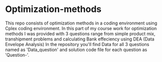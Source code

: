 # Optimization-methods
This repo consists of optimization methods in a coding environment using Cplex coding environment.
In this part of my course work for optimization methods I was provided with 3 questions range from simple product mix, transhipment problems and calculating Bank effeciency using DEA (Data Envelope Analysis)
In the repository you'll find Data for all 3 questions named as 'Data_question' and solution code file for each question as 'Question-'.

